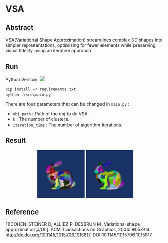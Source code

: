 # VSA
## Abstract

VSA(Variational Shape Approximation) streamlines complex 3D shapes into simpler representations, optimizing for fewer elements while preserving visual fidelity using an iterative approach.

## Run

Python Version: <img src=https://img.shields.io/badge/3.11.6-8A2BE2 />

```
pip install -r requirements.txt
python .\src\main.py
```

There are four parameters that can be changed in `main.py` :

* `obj_path` : Path of the obj to do VSA.
* `k` : The number of clusters.
* `iteration_time` : The number of algorithm iterations.

## Result

<center class="half">
<img src=".\results\bunny_K100\bunny_Iteration1.png" width=150/>
<img src=".\results\bunny_K100\bunny_Iteration10.png" width=150/>
</center>



## Reference

[1]COHEN-STEINER D, ALLIEZ P, DESBRUN M. Variational shape approximation[J/OL]. ACM Transactions on Graphics, 2004: 905-914. http://dx.doi.org/10.1145/1015706.1015817. DOI:10.1145/1015706.1015817.
